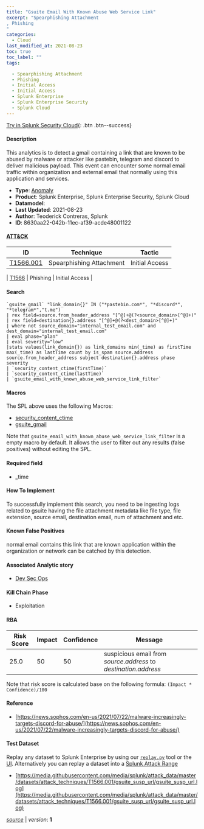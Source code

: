 ```yaml
---
title: "Gsuite Email With Known Abuse Web Service Link"
excerpt: "Spearphishing Attachment
, Phishing
"
categories:
  - Cloud
last_modified_at: 2021-08-23
toc: true
toc_label: ""
tags:

  - Spearphishing Attachment
  - Phishing
  - Initial Access
  - Initial Access
  - Splunk Enterprise
  - Splunk Enterprise Security
  - Splunk Cloud
---
```




[Try in Splunk Security Cloud](https://www.splunk.com/en_us/cyber-security.html){: .btn .btn--success}

#### Description

This analytics is to detect a gmail containing a link that are known to be abused by malware or attacker like pastebin, telegram and discord to deliver malicious payload. This event can encounter some normal email traffic within organization and external email that normally using this application and services.

- **Type**: [Anomaly](https://github.com/splunk/security_content/wiki/object-Analytic-Types)
- **Product**: Splunk Enterprise, Splunk Enterprise Security, Splunk Cloud
- **Datamodel**: 
- **Last Updated**: 2021-08-23
- **Author**: Teoderick Contreras, Splunk
- **ID**: 8630aa22-042b-11ec-af39-acde48001122


#### [ATT&CK](https://attack.mitre.org/)

| ID             | Technique        |  Tactic             |
| -------------- | ---------------- |-------------------- |
| [T1566.001](https://attack.mitre.org/techniques/T1566/001/) | Spearphishing Attachment | Initial Access |

| [T1566](https://attack.mitre.org/techniques/T1566/) | Phishing | Initial Access |

#### Search

```
`gsuite_gmail` "link_domain{}" IN ("*pastebin.com*", "*discord*", "*telegram*","t.me") 
| rex field=source.from_header_address "[^@]+@(?<source_domain>[^@]+)" 
| rex field=destination{}.address "[^@]+@(?<dest_domain>[^@]+)" 
| where not source_domain="internal_test_email.com" and dest_domain="internal_test_email.com" 
| eval phase="plan" 
| eval severity="low" 
|stats values(link_domain{}) as link_domains min(_time) as firstTime max(_time) as lastTime count by is_spam source.address source.from_header_address subject destination{}.address phase severity 
| `security_content_ctime(firstTime)` 
| `security_content_ctime(lastTime)` 
| `gsuite_email_with_known_abuse_web_service_link_filter`
```

#### Macros
The SPL above uses the following Macros:
* [security_content_ctime](https://github.com/splunk/security_content/blob/develop/macros/security_content_ctime.yml)
* [gsuite_gmail](https://github.com/splunk/security_content/blob/develop/macros/gsuite_gmail.yml)

Note that `gsuite_email_with_known_abuse_web_service_link_filter` is a empty macro by default. It allows the user to filter out any results (false positives) without editing the SPL.

#### Required field
* _time


#### How To Implement
To successfully implement this search, you need to be ingesting logs related to gsuite having the file attachment metadata like file type, file extension, source email, destination email, num of attachment and etc.

#### Known False Positives
normal email contains this link that are known application within the organization or network can be catched by this detection.

#### Associated Analytic story
* [Dev Sec Ops](/stories/dev_sec_ops)


#### Kill Chain Phase
* Exploitation



#### RBA

| Risk Score  | Impact      | Confidence   | Message      |
| ----------- | ----------- |--------------|--------------|
| 25.0 | 50 | 50 | suspicious email from $source.address$ to $destination{}.address$ |


Note that risk score is calculated base on the following formula: `(Impact * Confidence)/100`



#### Reference

* [https://news.sophos.com/en-us/2021/07/22/malware-increasingly-targets-discord-for-abuse/](https://news.sophos.com/en-us/2021/07/22/malware-increasingly-targets-discord-for-abuse/)



#### Test Dataset
Replay any dataset to Splunk Enterprise by using our [`replay.py`](https://github.com/splunk/attack_data#using-replaypy) tool or the [UI](https://github.com/splunk/attack_data#using-ui).
Alternatively you can replay a dataset into a [Splunk Attack Range](https://github.com/splunk/attack_range#replay-dumps-into-attack-range-splunk-server)


* [https://media.githubusercontent.com/media/splunk/attack_data/master/datasets/attack_techniques/T1566.001/gsuite_susp_url/gsuite_susp_url.log](https://media.githubusercontent.com/media/splunk/attack_data/master/datasets/attack_techniques/T1566.001/gsuite_susp_url/gsuite_susp_url.log)



[*source*](https://github.com/splunk/security_content/tree/develop/detections/cloud/gsuite_email_with_known_abuse_web_service_link.yml) \| *version*: **1**